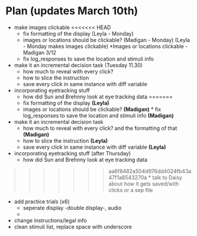 # Plan (updates March 10th)
* make images clickable
<<<<<<< HEAD
	* fix formatting of the display (Leyla - Monday)
	* images or locations should be clickable? (Madigan - Monday) (Leyla - Monday makes images clickable)
		*Images or locations clickable - Madigan 3/12 
	* fix log_responses to save the location and stimuli info
* make it an incremental decision task (Tuesday 11.30)
	* how much to reveal with every click?
	* how to slice the instruction
	* save every click in same instance with diff variable
* incorporating eyetracking stuff
	* how did Sun and Brehnny look at eye tracking data 
=======
	* fix formatting of the display **(Leyla)**
	* images or locations should be clickable? **(Madigan)**	* fix log_responses to save the location and stimuli info **(Madigan)**
* make it an incremental decision task
	* how much to reveal with every click? and the formatting of that **(Madigan)**
	* how to slice the instruction **(Leyla)**
	* save every click in same instance with diff variable **(Leyla)**
* incorporating eyetracking stuff (after Thursday)
	* how did Sun and Brehnny look at eye tracking data
>>>>>>> aa6f8482a504d976dd4024fb43a47f1a8543270a
	* talk to Daisy about how it gets saved/with clicks or a sep file
* add practice trials (x6)
	* seperate display -double display-, audio 
	* 
* change instructions/legal info
* clean stimuli list, replace space with underscore







